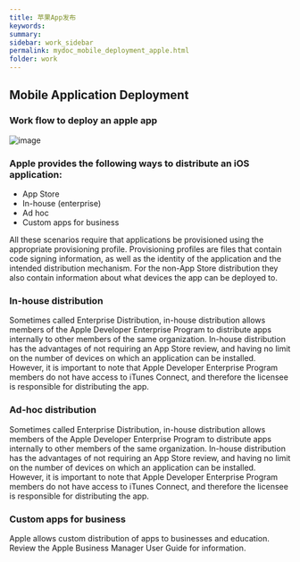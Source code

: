 ```yaml
---
title: 苹果App发布 
keywords:
summary: 
sidebar: work_sidebar
permalink: mydoc_mobile_deployment_apple.html
folder: work
---
```


## Mobile Application Deployment

### Work flow to deploy an apple app
![image](https://user-images.githubusercontent.com/38686174/127952465-0a11e9eb-3153-4f09-b2af-c4b5f5fb8987.png)

### Apple provides the following ways to distribute an iOS application:

* App Store
* In-house (enterprise)
* Ad hoc
* Custom apps for business

All these scenarios require that applications be provisioned using the appropriate provisioning profile. Provisioning profiles are files that contain code signing information, as well as the identity of the application and the intended distribution mechanism. For the non-App Store distribution they also contain information about what devices the app can be deployed to.

### In-house distribution
Sometimes called Enterprise Distribution, in-house distribution allows members of the Apple Developer Enterprise Program to distribute apps internally to other members of the same organization. In-house distribution has the advantages of not requiring an App Store review, and having no limit on the number of devices on which an application can be installed. However, it is important to note that Apple Developer Enterprise Program members do not have access to iTunes Connect, and therefore the licensee is responsible for distributing the app.

### Ad-hoc distribution
Sometimes called Enterprise Distribution, in-house distribution allows members of the Apple Developer Enterprise Program to distribute apps internally to other members of the same organization. In-house distribution has the advantages of not requiring an App Store review, and having no limit on the number of devices on which an application can be installed. However, it is important to note that Apple Developer Enterprise Program members do not have access to iTunes Connect, and therefore the licensee is responsible for distributing the app.

### Custom apps for business
Apple allows custom distribution of apps to businesses and education. Review the Apple Business Manager User Guide for information.

